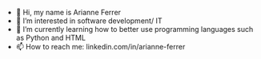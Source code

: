 - 👋 Hi, my name is Arianne Ferrer
- 👀 I’m interested in software development/ IT
- 🌱 I’m currently learning how to better use programming languages such as Python and HTML
- 📫 How to reach me: linkedin.com/in/arianne-ferrer

<!---
FerrariAri5/FerrariAri5 is a ✨ special ✨ repository because its `README.md` (this file) appears on your GitHub profile.
You can click the Preview link to take a look at your changes.
--->
